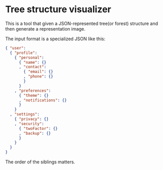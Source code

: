 # Tree structure visualizer

This is a tool that given a JSON-represented tree(or forest) structure and then generate a representation image.

The input format is a specialized JSON like this:

```JSON
{ "user":
  { "profile":
    { "personal":
      { "name": {}
      , "contact":
        { "email": {}
        , "phone": {}
        }
      }
    , "preferences":
      { "theme": {}
      , "notifications": {}
      }
    }
  , "settings":
    { "privacy": {}
    , "security":
      { "twoFactor": {}
      , "backup": {}
      }
    }
  }
}
```

The order of the siblings matters.
```
```
